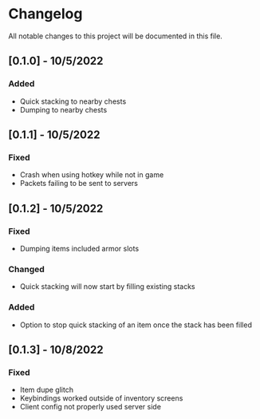 # Changelog

All notable changes to this project will be documented in this file.

## [0.1.0] - 10/5/2022
### Added
- Quick stacking to nearby chests
- Dumping to nearby chests

## [0.1.1] - 10/5/2022
### Fixed
- Crash when using hotkey while not in game
- Packets failing to be sent to servers

## [0.1.2] - 10/5/2022
### Fixed
- Dumping items included armor slots
### Changed
- Quick stacking will now start by filling existing stacks
### Added
- Option to stop quick stacking of an item once the stack has been filled

## [0.1.3] - 10/8/2022
### Fixed
- Item dupe glitch
- Keybindings worked outside of inventory screens
- Client config not properly used server side